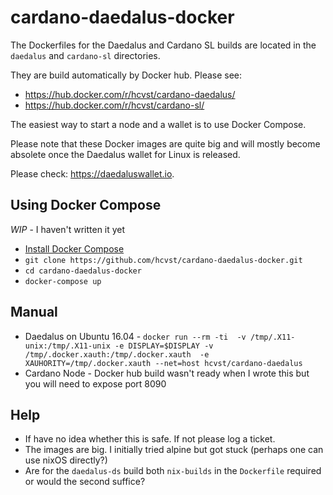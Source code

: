 # cardano-daedalus-docker
The Dockerfiles for the Daedalus and Cardano SL builds are located
in the `daedalus` and `cardano-sl` directories.

They are build automatically by Docker hub. Please see:
- https://hub.docker.com/r/hcvst/cardano-daedalus/
- https://hub.docker.com/r/hcvst/cardano-sl/

The easiest way to start a node and a wallet is to use Docker Compose.

Please note that these Docker images are quite big and will
mostly become absolete once the Daedalus wallet for Linux is released.

Please check: https://daedaluswallet.io.

## Using Docker Compose
*WIP* - I haven't written it yet
- [Install Docker Compose](https://docs.docker.com/compose/install/)
- `git clone https://github.com/hcvst/cardano-daedalus-docker.git`  
- `cd cardano-daedalus-docker` 
- `docker-compose up`

## Manual
- Daedalus on Ubuntu 16.04 - `docker run --rm -ti  -v /tmp/.X11-unix:/tmp/.X11-unix -e DISPLAY=$DISPLAY -v /tmp/.docker.xauth:/tmp/.docker.xauth  -e XAUHORITY=/tmp/.docker.xauth --net=host hcvst/cardano-daedalus`
- Cardano Node - Docker hub build wasn't ready when I wrote this but you will need to expose port 8090

## Help
- If have no idea whether this is safe. If not please log a ticket.
- The images are big. I initially tried alpine but got stuck (perhaps one can use nixOS directly?)
- Are for the `daedalus-ds` build both `nix-builds` in the `Dockerfile` required or would the second suffice? 
